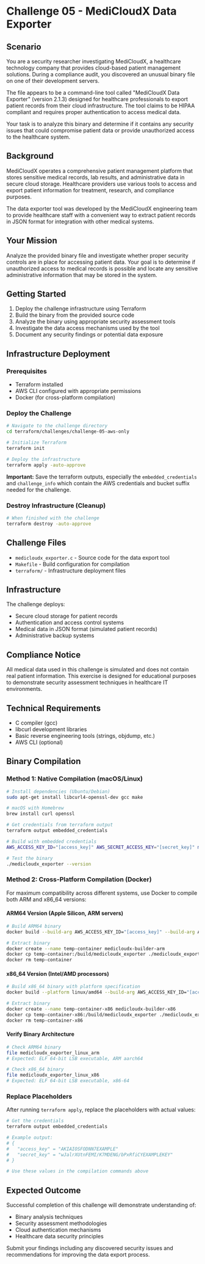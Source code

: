 # Challenge 05 - MediCloudX Data Exporter

## Scenario

You are a security researcher investigating MediCloudX, a healthcare technology company that provides cloud-based patient management solutions. During a compliance audit, you discovered an unusual binary file on one of their development servers.

The file appears to be a command-line tool called "MediCloudX Data Exporter" (version 2.1.3) designed for healthcare professionals to export patient records from their cloud infrastructure. The tool claims to be HIPAA compliant and requires proper authentication to access medical data.

Your task is to analyze this binary and determine if it contains any security issues that could compromise patient data or provide unauthorized access to the healthcare system.

## Background

MediCloudX operates a comprehensive patient management platform that stores sensitive medical records, lab results, and administrative data in secure cloud storage. Healthcare providers use various tools to access and export patient information for treatment, research, and compliance purposes.

The data exporter tool was developed by the MediCloudX engineering team to provide healthcare staff with a convenient way to extract patient records in JSON format for integration with other medical systems.

## Your Mission

Analyze the provided binary file and investigate whether proper security controls are in place for accessing patient data. Your goal is to determine if unauthorized access to medical records is possible and locate any sensitive administrative information that may be stored in the system.

## Getting Started

1. Deploy the challenge infrastructure using Terraform
2. Build the binary from the provided source code
3. Analyze the binary using appropriate security assessment tools
4. Investigate the data access mechanisms used by the tool
5. Document any security findings or potential data exposure

## Infrastructure Deployment

### Prerequisites

- Terraform installed
- AWS CLI configured with appropriate permissions
- Docker (for cross-platform compilation)

### Deploy the Challenge

```bash
# Navigate to the challenge directory
cd terraform/challenges/challenge-05-aws-only

# Initialize Terraform
terraform init

# Deploy the infrastructure
terraform apply -auto-approve
```

**Important:** Save the terraform outputs, especially the `embedded_credentials` and `challenge_info` which contain the AWS credentials and bucket suffix needed for the challenge.

### Destroy Infrastructure (Cleanup)

```bash
# When finished with the challenge
terraform destroy -auto-approve
```

## Challenge Files

- `medicloudx_exporter.c` - Source code for the data export tool
- `Makefile` - Build configuration for compilation
- `terraform/` - Infrastructure deployment files

## Infrastructure

The challenge deploys:
- Secure cloud storage for patient records
- Authentication and access control systems
- Medical data in JSON format (simulated patient records)
- Administrative backup systems

## Compliance Notice

All medical data used in this challenge is simulated and does not contain real patient information. This exercise is designed for educational purposes to demonstrate security assessment techniques in healthcare IT environments.

## Technical Requirements

- C compiler (gcc)
- libcurl development libraries
- Basic reverse engineering tools (strings, objdump, etc.)
- AWS CLI (optional)

## Binary Compilation

### Method 1: Native Compilation (macOS/Linux)

```bash
# Install dependencies (Ubuntu/Debian)
sudo apt-get install libcurl4-openssl-dev gcc make

# macOS with Homebrew
brew install curl openssl

# Get credentials from terraform output
terraform output embedded_credentials

# Build with embedded credentials
AWS_ACCESS_KEY_ID="[access_key]" AWS_SECRET_ACCESS_KEY="[secret_key]" make

# Test the binary
./medicloudx_exporter --version
```

### Method 2: Cross-Platform Compilation (Docker)

For maximum compatibility across different systems, use Docker to compile both ARM and x86_64 versions:

#### ARM64 Version (Apple Silicon, ARM servers)

```bash
# Build ARM64 binary
docker build --build-arg AWS_ACCESS_KEY_ID="[access_key]" --build-arg AWS_SECRET_ACCESS_KEY="[secret_key]" -t medicloudx-builder-arm .

# Extract binary
docker create --name temp-container medicloudx-builder-arm
docker cp temp-container:/build/medicloudx_exporter ./medicloudx_exporter_linux_arm
docker rm temp-container
```

#### x86_64 Version (Intel/AMD processors)

```bash
# Build x86_64 binary with platform specification
docker build --platform linux/amd64 --build-arg AWS_ACCESS_KEY_ID="[access_key]" --build-arg AWS_SECRET_ACCESS_KEY="[secret_key]" -t medicloudx-builder-x86 .

# Extract binary
docker create --name temp-container-x86 medicloudx-builder-x86
docker cp temp-container-x86:/build/medicloudx_exporter ./medicloudx_exporter_linux_x86
docker rm temp-container-x86
```

#### Verify Binary Architecture

```bash
# Check ARM64 binary
file medicloudx_exporter_linux_arm
# Expected: ELF 64-bit LSB executable, ARM aarch64

# Check x86_64 binary  
file medicloudx_exporter_linux_x86
# Expected: ELF 64-bit LSB executable, x86-64
```

### Replace Placeholders

After running `terraform apply`, replace the placeholders with actual values:

```bash
# Get the credentials
terraform output embedded_credentials

# Example output:
# {
#   "access_key" = "AKIAIOSFODNN7EXAMPLE"
#   "secret_key" = "wJalrXUtnFEMI/K7MDENG/bPxRfiCYEXAMPLEKEY"
# }

# Use these values in the compilation commands above
```

## Expected Outcome

Successful completion of this challenge will demonstrate understanding of:
- Binary analysis techniques
- Security assessment methodologies  
- Cloud authentication mechanisms
- Healthcare data security principles

Submit your findings including any discovered security issues and recommendations for improving the data export process.
